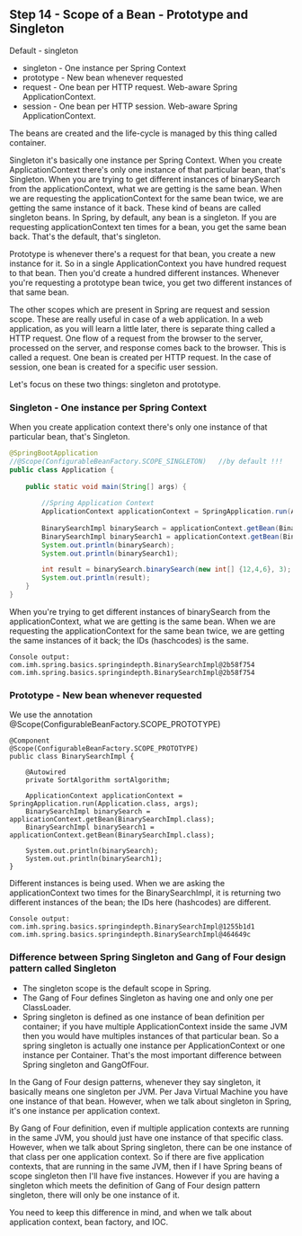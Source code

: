 ## Step 14 - Scope of a Bean - Prototype and Singleton

Default - singleton

* singleton - One instance per Spring Context
* prototype - New bean whenever requested
* request - One bean per HTTP request. Web-aware Spring ApplicationContext.
* session - One bean per HTTP session. Web-aware Spring ApplicationContext.

The beans are created and the life-cycle is managed by this thing called container.

Singleton it's basically one instance per Spring Context. When you create ApplicationContext there's only one instance of that particular bean, that's Singleton. When you are trying to get different instances of binarySearch from the applicationContext, what we are getting is the same bean. When we are requesting the applicationContext for the same bean twice, we are getting the same instance of it back. These kind of beans are called singleton beans. In Spring, by default, any bean is a singleton. If you are requesting applicationContext ten times for a bean, you get the same bean back. That's the  default, that's singleton.


Prototype is whenever there's a request for that bean, you create a new instance for it. So in a single ApplicationContext you have hundred request to that bean. Then you'd create a hundred different instances. Whenever you're requesting a prototype bean twice, you get two different instances of that same bean.

The other scopes which are present in Spring are request and session scope. These are really useful in case of a web application. In a web application, as you will learn a little later, there is separate thing called a HTTP request. One flow of a request from the browser to the server, processed on the server, and response comes back to the browser. This is called a request. One bean is created per HTTP request. In the case of session, one bean is created for a specific user session.

Let's focus on these two things: singleton and prototype.

### Singleton - One instance per Spring Context

When you create application context there's only one instance of that particular bean, that's Singleton.

```java
@SpringBootApplication
//@Scope(ConfigurableBeanFactory.SCOPE_SINGLETON)	//by default !!!
public class Application {
	
	public static void main(String[] args) {
		
		//Spring Application Context
		ApplicationContext applicationContext = SpringApplication.run(Application.class, args);
		
		BinarySearchImpl binarySearch = applicationContext.getBean(BinarySearchImpl.class);
		BinarySearchImpl binarySearch1 = applicationContext.getBean(BinarySearchImpl.class);
		System.out.println(binarySearch);
		System.out.println(binarySearch1);

		int result = binarySearch.binarySearch(new int[] {12,4,6}, 3);
		System.out.println(result);
	}
}
```

When you're trying to get different instances of binarySearch from the applicationContext, what we are getting is the same bean. When we are requesting the applicationContext for the same bean twice, we are getting the same instances of it back; the IDs (haschcodes) is the same.

```
Console output:
com.imh.spring.basics.springindepth.BinarySearchImpl@2b58f754
com.imh.spring.basics.springindepth.BinarySearchImpl@2b58f754
```

### Prototype - New bean whenever requested

We use the annotation @Scope(ConfigurableBeanFactory.SCOPE_PROTOTYPE)

```
@Component
@Scope(ConfigurableBeanFactory.SCOPE_PROTOTYPE)
public class BinarySearchImpl {

	@Autowired
	private SortAlgorithm sortAlgorithm;
	
	ApplicationContext applicationContext = SpringApplication.run(Application.class, args);
	BinarySearchImpl binarySearch = applicationContext.getBean(BinarySearchImpl.class);
	BinarySearchImpl binarySearch1 = applicationContext.getBean(BinarySearchImpl.class);
	
	System.out.println(binarySearch);
	System.out.println(binarySearch1);
}
```

Different instances is being used. When we are asking the applicationContext two times for the BinarySearchImpl, it is returning two different instances of the bean; the IDs here (hashcodes) are different.

```
Console output:
com.imh.spring.basics.springindepth.BinarySearchImpl@1255b1d1
com.imh.spring.basics.springindepth.BinarySearchImpl@464649c
```

### Difference between Spring Singleton and Gang of Four design pattern called Singleton

* The singleton scope is the default scope in Spring.
* The Gang of Four defines Singleton as having one and only one per ClassLoader.
* Spring singleton is defined as one instance of bean definition per container; if you have multiple ApplicationContext inside the same JVM then you would have multiples instances of that particular bean. So a spring singleton is actually one instance per ApplicationContext or one instance per Container. That's the most important difference between Spring singleton and GangOfFour.

In the Gang of Four design patterns, whenever they say singleton, it basically means one singleton per JVM. Per Java Virtual Machine you have one instance of that bean. However, when we talk about singleton in Spring, it's one instance per application context.

By Gang of Four definition, even if multiple application contexts are running in the same JVM, you should just have one instance of that specific class. However, when we talk about Spring singleton, there can be one instance of that class per one application context. So if there are five application contexts, that are running in the same JVM, then if I have Spring beans of scope singleton then I'll have five instances. However if you are having a singleton which meets the definition of Gang of Four design pattern singleton, there will only be one instance of it.

You need to keep this difference in mind, and when we talk about application context, bean factory, and IOC.